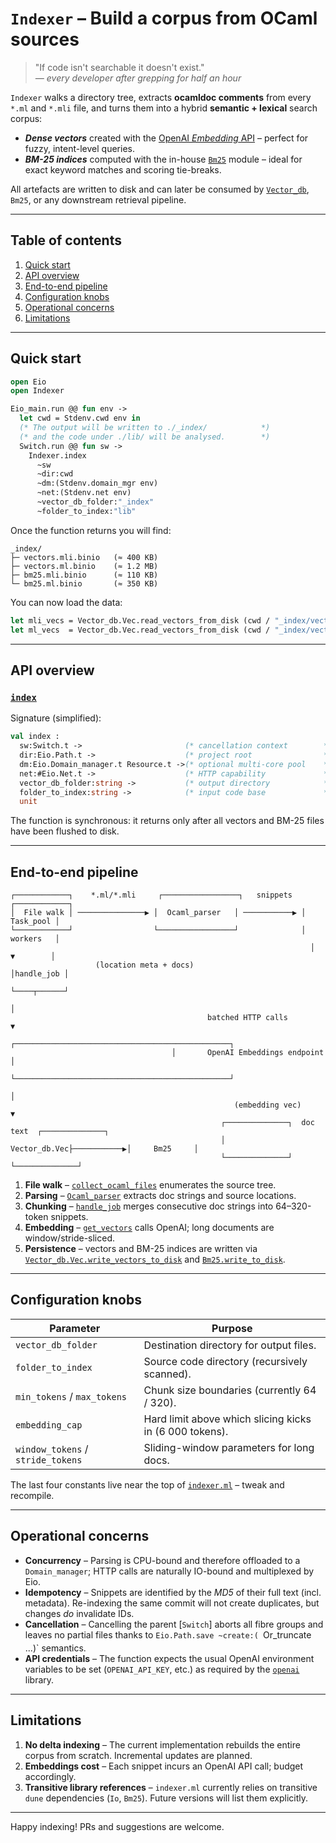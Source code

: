 # `Indexer` – Build a corpus from OCaml sources

> "If code isn't searchable it doesn't exist."  
> *— every developer after grepping for half an hour*

`Indexer` walks a directory tree, extracts **ocamldoc comments** from
every `*.ml` and `*.mli` file, and turns them into a hybrid **semantic +
lexical** search corpus:

* ***Dense vectors*** created with the
  [OpenAI *Embedding* API](https://platform.openai.com/docs/guides/embeddings)
  – perfect for fuzzy, intent-level queries.
* ***BM-25 indices*** computed with the in-house
  [`Bm25`](bm25.doc.md) module – ideal for exact keyword matches and
  scoring tie-breaks.

All artefacts are written to disk and can later be consumed by
[`Vector_db`](vector_db.doc.md), `Bm25`, or any downstream retrieval
pipeline.

---

## Table of contents

1. [Quick start](#quick-start)
2. [API overview](#api-overview)
3. [End-to-end pipeline](#end-to-end-pipeline)
4. [Configuration knobs](#configuration-knobs)
5. [Operational concerns](#operational-concerns)
6. [Limitations](#limitations)

---

## Quick start

```ocaml
open Eio
open Indexer

Eio_main.run @@ fun env ->
  let cwd = Stdenv.cwd env in
  (* The output will be written to ./_index/            *)
  (* and the code under ./lib/ will be analysed.        *)
  Switch.run @@ fun sw ->
    Indexer.index
      ~sw
      ~dir:cwd
      ~dm:(Stdenv.domain_mgr env)
      ~net:(Stdenv.net env)
      ~vector_db_folder:"_index"
      ~folder_to_index:"lib"
```

Once the function returns you will find:

```
_index/
├─ vectors.mli.binio   (≈ 400 KB)
├─ vectors.ml.binio    (≈ 1.2 MB)
├─ bm25.mli.binio      (≈ 110 KB)
└─ bm25.ml.binio       (≈ 350 KB)
```

You can now load the data:

```ocaml
let mli_vecs = Vector_db.Vec.read_vectors_from_disk (cwd / "_index/vectors.mli.binio") in
let ml_vecs  = Vector_db.Vec.read_vectors_from_disk (cwd / "_index/vectors.ml.binio")  in
```

---

## API overview

### [`index`](../indexer.mli)

Signature (simplified):

```ocaml
val index :
  sw:Switch.t ->                       (* cancellation context        *)
  dir:Eio.Path.t ->                    (* project root                *)
  dm:Eio.Domain_manager.t Resource.t ->(* optional multi-core pool    *)
  net:#Eio.Net.t ->                    (* HTTP capability             *)
  vector_db_folder:string ->           (* output directory            *)
  folder_to_index:string ->            (* input code base             *)
  unit
```

The function is synchronous: it returns only after all vectors and BM-25
files have been flushed to disk.

---

## End-to-end pipeline

```text
┌────────────┐    *.ml/*.mli     ┌─────────────────┐   snippets   ┌────────────┐
│  File walk │ ───────────────▶ │  Ocaml_parser   │ ───────────▶ │  Task_pool │
└────────────┘                  └─────────────────┘              │  workers   │
                                                                   │  ▼        │
                   (location meta + docs)                          │handle_job │
                                                                   └────┬──────┘
                                                                        │
                                            batched HTTP calls          ▼
                                    ┌────────────────────────────────────────────────┐
                                    │       OpenAI Embeddings endpoint              │
                                    └────────────────────────────────────────────────┘
                                                                        │
                                                  (embedding vec)       ▼
                                               ┌──────────────┐  doc text  ┌──────────────┐
                                               │ Vector_db.Vec├───────────▶│     Bm25     │
                                               └──────────────┘           └──────────────┘
```

1. **File walk** – [`collect_ocaml_files`](../indexer.ml) enumerates the
   source tree.
2. **Parsing** – [`Ocaml_parser`](ocaml_parser.doc.md) extracts doc
   strings and source locations.
3. **Chunking** – [`handle_job`](../indexer.ml#L22) merges consecutive
   doc strings into 64–320-token snippets.
4. **Embedding** – [`get_vectors`](../indexer.ml#L97) calls OpenAI; long
   documents are window/stride-sliced.
5. **Persistence** – vectors and BM-25 indices are written via
   [`Vector_db.Vec.write_vectors_to_disk`](../vector_db.mli) and
   [`Bm25.write_to_disk`](../bm25.mli).

---

## Configuration knobs

| Parameter                | Purpose                                                     |
|--------------------------|-------------------------------------------------------------|
| `vector_db_folder`       | Destination directory for output files.                    |
| `folder_to_index`        | Source code directory (recursively scanned).               |
| `min_tokens` / `max_tokens` | Chunk size boundaries (currently 64 / 320).             |
| `embedding_cap`          | Hard limit above which slicing kicks in (6 000 tokens).    |
| `window_tokens` / `stride_tokens` | Sliding-window parameters for long docs.         |

The last four constants live near the top of
[`indexer.ml`](../indexer.ml) – tweak and recompile.

---

## Operational concerns

* **Concurrency** – Parsing is CPU-bound and therefore offloaded to a
  `Domain_manager`; HTTP calls are naturally IO-bound and multiplexed by
  Eio.
* **Idempotency** – Snippets are identified by the *MD5* of their full
  text (incl. metadata).  Re-indexing the same commit will not create
  duplicates, but changes *do* invalidate IDs.
* **Cancellation** – Cancelling the parent [`Switch`] aborts all fibre
  groups and leaves no partial files thanks to `Eio.Path.save ~create:(
  `Or_truncate ...)` semantics.
* **API credentials** – The function expects the usual OpenAI
  environment variables to be set (`OPENAI_API_KEY`, etc.) as required
  by the [`openai`](https://github.com/…/openai-ocaml) library.

---

## Limitations

1. **No delta indexing** – The current implementation rebuilds the
   entire corpus from scratch.  Incremental updates are planned.
2. **Embeddings cost** – Each snippet incurs an OpenAI API call; budget
   accordingly.
3. **Transitive library references** – `indexer.ml` currently relies on
   transitive `dune` dependencies (`Io`, `Bm25`).  Future versions will
   list them explicitly.

---

Happy indexing!  PRs and suggestions are welcome.

